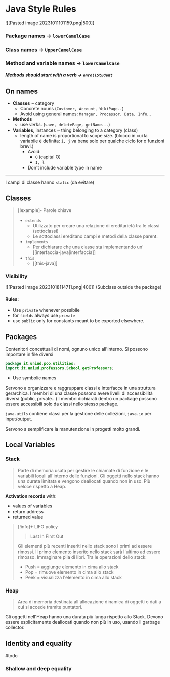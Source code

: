 # Java Style Rules
![[Pasted image 20231011101159.png|500]]

### Package names -> `lowerCamelCase`
### Class names -> `UpperCamelCase`
### Method and variable names -> `lowerCamelCase`
##### Methods should start with a verb -> `enrollStudent`

## On names
- **Classes** ~ category
	- Concrete nouns (`Customer, Account, WikiPage..`)
	- Avoid using  general names: `Manager, Processor, Data, Info`...
- **Methods**
	- use *verbs*. (`save, deletePage, getName...`)
- **Variables**, instances ~ thing belonging to a category (class)
	- length of name is proportional to scope size. (blocco in cui la variabile è definita: `i, j` va bene solo per qualche ciclo for o funzioni brevi.)
		- Avoid: 
			- `O` (capital O)
			- `I, l`
		- Don't include variable type in name 

---

I campi di classe hanno `static` (da evitare)

## Classes

>[!example]- Parole chiave
> - `extends`
> 	- Utilizzato per creare una relazione di ereditarietà tra le classi (sottoclassi)
> 	- Le sottoclassi ereditano campi e metodi della classe parent. 
> - `implements`
> 	- Per dichiarare che una classe sta implementando un' [[interfaccia-java|interfaccia]]
> - `this`
> 	- [[this-java]]

### Visibility 
![[Pasted image 20231018114711.png|400]]
(Subclass outside the package)
#### Rules: 
- Use `private` whenever possibile
- for `fields` always use `private`
- use `public` only for constants meant to be exported elsewhere. 

## Packages 
Contenitori concettuali di nomi, ognuno unico all'interno. Si possono importare in file diversi 
```java
package it.uniud.poo.utilities;
import it.uniud.professors.School.getProfessors;
```
- Use symbolic names 

Servono a organizzare e raggruppare classi e interfacce in una struttura gerarchica. I membri di una classe possono avere livelli di accessibilità diversi (public, private...) 
I membri dichiarati dentro un package possono essere accessibili solo da classi nello stesso package. 

`java.utils` contiene classi per la gestione delle collezioni, `java.io` per input/output. 

Servono a semplificare la manutenzione in progetti molto grandi. 

## Local Variables
### Stack 
> Parte di memoria usata per gestire le chiamate di funzione e le variabili locali all'interno delle funzioni. Gli oggetti nello stack hanno una durata limitata e vengono deallocati quando non in uso. Più veloce rispetto a Heap. 

**Activation records** with: 
- values of variables 
- return address
- returned value 
>[!info]+ LIFO policy 
>> Last In First Out
>
> Gli elementi più recenti inseriti nello stack sono i primi ad essere rimossi. Il primo elemento inserito nello stack sarà l'ultimo ad essere rimosso. 
> Immaginare pila di libri. Tra le operazioni dello stack: 
> - Push = aggiunge elemento in cima allo stack
> - Pop = rimuove elemento in cima allo stack
> - Peek = visualizza l'elemento in cima allo stack

### Heap 
> Area di memoria destinata all'allocazione dinamica di oggetti o dati a cui si accede tramite puntatori. 

Gli oggetti nell'Heap hanno una durata più lunga rispetto allo Stack. Devono essere esplicitamente deallocati quando non più in uso, usando il garbage collector. 


## Identity and equality 

#todo 

### Shallow and deep equality 

